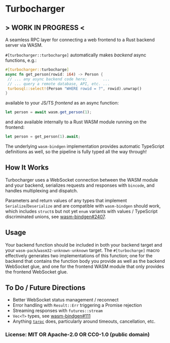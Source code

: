 # Turbocharger

## > WORK IN PROGRESS <

A seamless RPC layer for connecting a web frontend to a Rust backend server via WASM.

`#[turbocharger::turbocharge]` automatically makes _backend_ async functions, e.g.:

```rust
#[turbocharger::turbocharge]
async fn get_person(rowid: i64) -> Person {
 // ... any async backend code here;       ...
 // ... query a remote database, API, etc. ...
 turbosql::select!(Person "WHERE rowid = ?", rowid).unwrap()
}
```

available to your JS/TS _frontend_ as an async function:

```js
let person = await wasm.get_person(1);
```

and also available internally to a Rust WASM module running on the frontend:

```rust
let person = get_person(1).await;
```

The underlying `wasm-bindgen` implementation provides automatic TypeScript definitions as well, so the pipeline is fully typed all the way through!

## How It Works

Turbocharger uses a WebSocket connection between the WASM module and your backend, serializes requests and responses with `bincode`, and handles multiplexing and dispatch.

Parameters and return values of any types that implement `Serialize`/`Deserialize` and are compatible with `wasm-bindgen` should work, which includes `struct`s but not yet `enum` variants with values / TypeScript discriminated unions, see [wasm-bindgen#2407](https://github.com/rustwasm/wasm-bindgen/issues/2407).

## Usage

Your backend function should be included in both your backend target and your `wasm-pack`/`wasm32-unknown-unknown` target. The `#[turbocharge]` macro effectively generates two implementations of this function; one for the backend that contains the function body you provide as well as the backend WebSocket glue, and one for the frontend WASM module that only provides the frontend WebSocket glue.

## To Do / Future Directions

- Better WebSocket status management / reconnect
- Error handling with `Result::Err` triggering a Promise rejection
- Streaming responses with `futures::stream`
- `Vec<T>` types, see [wasm-bindgen#111](https://github.com/rustwasm/wasm-bindgen/issues/111)
- Anything [`tarpc`](https://github.com/google/tarpc) does, particularly around timeouts, cancellation, etc.

### License: MIT OR Apache-2.0 OR CC0-1.0 (public domain)
